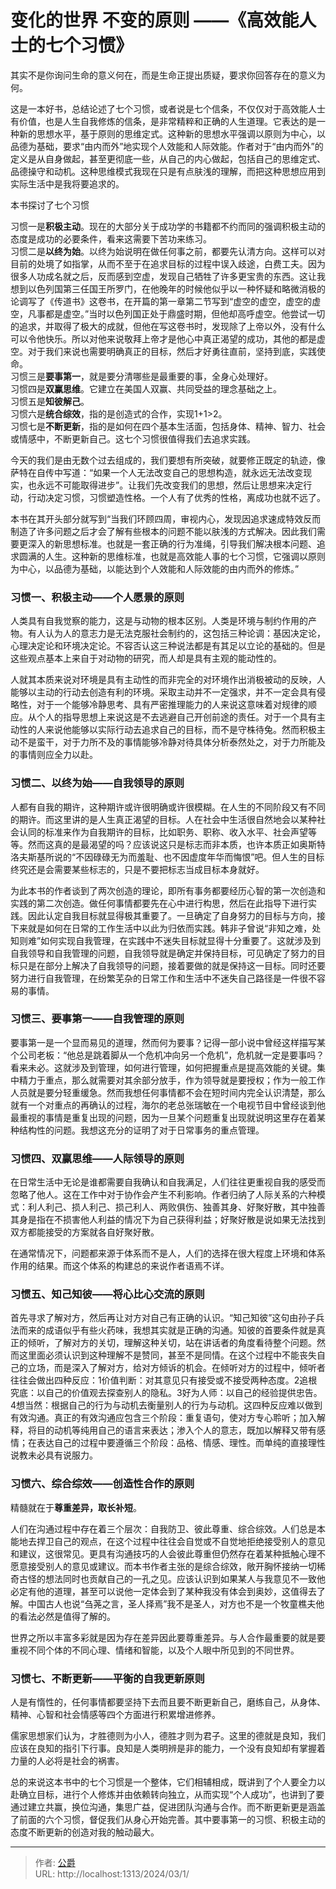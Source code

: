 # 变化的世界 不变的原则 ——《高效能人士的七个习惯》


其实不是你询问生命的意义何在，而是生命正提出质疑，要求你回答存在的意义为何。

这是一本好书，总结论述了七个习惯，或者说是七个信条，不仅仅对于高效能人士有价值，也是人生自我修炼的信条，是非常精粹和正确的人生道理。它表达的是一种新的思想水平，基于原则的思维定式。这种新的思想水平强调以原则为中心，以品德为基础，要求“由内而外”地实现个人效能和人际效能。作者对于“由内而外”的定义是从自身做起，甚至更彻底一些，从自己的内心做起，包括自己的思维定式、品德操守和动机。这种思维模式我现在只是有点肤浅的理解，而把这种思想应用到实际生活中是我将要追求的。

本书探讨了七个习惯

习惯一是**积极主动**。现在的大部分关于成功学的书籍都不约而同的强调积极主动的态度是成功的必要条件，看来这需要下苦功来练习。  
习惯二是**以终为始**。以终为始说明在做任何事之前，都要先认清方向。这样可以对目前的处境了如指掌，从而不至于在追求目标的过程中误入歧途，白费工夫。因为很多人功成名就之后，反而感到空虚，发现自己牺牲了许多更宝贵的东西。这让我想到以色列国第三任国王所罗门，在他晚年的时候他似乎以一种怀疑和略微消极的论调写了《传道书》这卷书，在开篇的第一章第二节写到“虚空的虚空，虚空的虚空，凡事都是虚空。”当时以色列国正处于鼎盛时期，但他却高呼虚空。他尝试一切的追求，并取得了极大的成就，但他在写这卷书时，发现除了上帝以外，没有什么可以令他快乐。所以对他来说敬拜上帝才是他心中真正渴望的成功，其他的都是虚空。对于我们来说也需要明确真正的目标，然后才好勇往直前，坚持到底，实践使命。  
习惯三是**要事第一**，就是要分清哪些是最重要的事，全身心处理好。  
习惯四是**双赢思维**。它建立在美国人双赢、共同受益的理念基础之上。  
习惯五是**知彼解己**。  
习惯六是**统合综效**，指的是创造式的合作，实现1+1>2。  
习惯七是**不断更新**，指的是如何在四个基本生活面，包括身体、精神、智力、社会或情感中，不断更新自己。这七个习惯很值得我们去追求实践。

今天的我们是由无数个过去组成的，我们要想有所突破，就要修正既定的轨迹，像萨特在自传中写道：“如果一个人无法改变自己的思想构造，就永远无法改变现实，也永远不可能取得进步”。让我们先改变我们的思想，然后让思想来决定行动，行动决定习惯，习惯塑造性格。一个人有了优秀的性格，离成功也就不远了。

本书在其开头部分就写到“当我们环顾四周，审视内心，发现因追求速成特效反而制造了许多问题之后才会了解有些根本的问题不能以肤浅的方式解决。因此我们需要更深入的新思想标准。也就是一套正确的行为准绳，引导我们解决根本问题、追求圆满的人生。这种新的思维标准，也就是高效能人事的七个习惯，它强调以原则为中心，以品德为基础，以能达到个人效能和人际效能的由内而外的修炼。”

### 习惯一、积极主动——个人愿景的原则

人类具有自我觉察的能力，这是与动物的根本区别。人类是环境与制约作用的产物。有人认为人的意志力是无法克服社会制约的，这包括三种论调：基因决定论，心理决定论和环境决定论。不容否认这三种说法都是有其足以立论的基础的。但是这些观点基本上来自于对动物的研究，而人却是具有主观的能动性的。

人就其本质来说对环境是具有主动性的而非完全的对环境作出消极被动的反映，人能够以主动的行动去创造有利的环境。采取主动并不一定强求，并不一定会具有侵略性，对于一个能够冷静思考、具有严密推理能力的人来说这意味着对规律的顺应。从个人的指导思想上来说这是不去逃避自己开创前途的责任。对于一个具有主动性的人来说他能够以实际行动去追求自己的目标，而不是守株待兔。然而积极主动不是蛮干，对于力所不及的事情能够冷静对待具体分析泰然处之，对于力所能及的事情则应全力以赴。

### 习惯二、以终为始——自我领导的原则

人都有自我的期许，这种期许或许很明确或许很模糊。在人生的不同阶段又有不同的期许。而这里讲的是人生真正渴望的目标。人在社会中生活很自然地会以某种社会认同的标准来作为自我期许的目标，比如职务、职称、收入水平、社会声望等等。然而这真的是最渴望的吗？应该说这只是标志而非本质，也许本质正如奥斯特洛夫斯基所说的“不因碌碌无为而羞耻、也不因虚度年华而悔恨”吧。但人生的目标终究还是会需要某些标志的，只是不要把标志当成目标本身就好。

为此本书的作者谈到了两次创造的理论，即所有事务都要经历心智的第一次创造和实践的第二次创造。做任何事情都要先在心中进行构思，然后在此指导下进行实践。因此认定自我目标就显得极其重要了。一旦确定了自身努力的目标与方向，接下来就是如何在日常的工作生活中以此为归依而实践。韩非子曾说“非知之难，处知则难”如何实现自我管理，在实践中不迷失目标就显得十分重要了。这就涉及到自我领导和自我管理的问题，自我领导就是确定并保持目标，可见确定了努力的目标只是在部分上解决了自我领导的问题，接着要做的就是保持这一目标。同时还要努力进行自我管理，在纷繁芜杂的日常工作和生活中不迷失自己路径是一件很不容易的事情。

### 习惯三、要事第一——自我管理的原则

要事第一是一个显而易见的道理，然而何为要事？记得一部小说中曾经这样描写某个公司老板：“他总是跳着脚从一个危机冲向另一个危机”，危机就一定是要事吗？看来未必。这就涉及到管理，如何进行管理，如何把握重点是提高效能的关键。集中精力于重点，那么就需要对其余部分放手，作为领导就是要授权；作为一般工作人员就是要分轻重缓急。然而我想任何事情都不会在短时间内完全认识清楚，那么就有一个对重点的再确认的过程，海尔的老总张瑞敏在一个电视节目中曾经谈到他最重视的事情是重复出现的问题，因为一旦某个问题重复出现就说明这里存在着某种结构性的问题。我想这充分的证明了对于日常事务的重点管理。

### 习惯四、双赢思维——人际领导的原则

在日常生活中无论是谁都需要自我确认和自我满足，人们往往更重视自我的感受而忽略了他人。这在工作中对于协作会产生不利影响。作者归纳了人际关系的六种模式：利人利己、损人利己、损己利人、两败俱伤、独善其身、好聚好散，其中独善其身是指在不损害他人利益的情况下为自己获得利益；好聚好散是说如果无法找到双方都能接受的方案就各自好聚好散。

在通常情况下，问题都来源于体系而不是人，人们的选择在很大程度上环境和体系作用的结果。而这个体系的构建总的来说作者语焉不详。

### 习惯五、知己知彼——将心比心交流的原则

首先寻求了解对方，然后再让对方对自己有正确的认识。“知己知彼”这句由孙子兵法而来的成语似乎有些火药味，我想其实就是正确的沟通。知彼的首要条件就是真正的倾听，了解对方的关切，理解这种关切，站在讲话者的角度看待整个问题。然而这里面必须认识到这种理解不是赞同，甚至不是同情。在这个过程中不能丧失自己的立场，而是深入了解对方，给对方倾诉的机会。在倾听对方的过程中，倾听者往往会做出四种反应：1价值判断：对其意见只有接受或不接受两种态度。2追根究底：以自己的价值观去探查别人的隐私。3好为人师：以自己的经验提供忠告。4想当然：根据自己的行为与动机去衡量别人的行为与动机。这四种反应难以做到有效沟通。真正的有效沟通应包含三个阶段：重复语句，使对方专心聆听；加入解释，将目的动机等纯用自己的语言来表达；渗入个人的意志，既加以解释又带有感情；在表达自己的过程中要遵循三个阶段：品格、情感、理性。而单纯的直接理性说教未必具有说服力。

### 习惯六、综合综效——创造性合作的原则

精髓就在于**尊重差异，取长补短**。

人们在沟通过程中存在着三个层次：自我防卫、彼此尊重、综合综效。人们总是本能地去捍卫自己的观点，在这个过程中往往会自觉或不自觉地拒绝接受别人的意见和建议，这很常见。更具有沟通技巧的人会彼此尊重但仍然存在着某种抵触心理不愿意接受别人的意见或建议。而本书作者主张的是综合综效，敞开胸怀接纳一切稀奇古怪的想法同时也贡献自己的一孔之见。应该认识到如果某人与我意见不一致他必定有他的道理，甚至可以说他一定体会到了某种我没有体会到奥妙，这值得去了解。中国古人也说“刍荛之言，圣人择焉”我不是圣人，对方也不是一个牧童樵夫他的看法必然是值得了解的。

世界之所以丰富多彩就是因为存在差异因此要尊重差异。与人合作最重要的就是要重视不同个体的不同心理、情绪和智能，以及个人眼中所见到的不同世界。

### 习惯七、不断更新——平衡的自我更新原则

人是有惰性的，任何事情都要坚持下去而且要不断更新自己，磨练自己，从身体、精神、心智和社会情感等四个方面进行积累增进修养。

儒家思想家们认为，才胜德则为小人，德胜才则为君子。这里的德就是良知，我们应该在良知的指引下行事。良知是人类明辨是非的能力，一个没有良知却有掌握着力量的人必将是社会的祸害。

总的来说这本书中的七个习惯是一个整体，它们相辅相成，既讲到了个人要全力以赴确立目标，进行个人修炼并由依赖转向独立，从而实现“个人成功”，也讲到了要通过建立共赢，换位沟通，集思广益，促进团队沟通与合作。而不断更新更是涵盖了前面的六个习惯，督促我们从身心开始完善。其中要事第一的习惯、积极主动的态度不断更新的创造对我的触动最大。

---

> 作者: [公爵](https://blog.gjcloak.top)  
> URL: http://localhost:1313/2024/03/1/  

